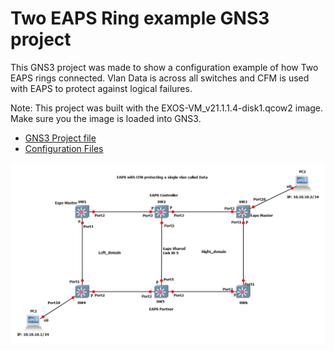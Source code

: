 # Two EAPS Ring example GNS3 project

This GNS3 project was made to show a configuration example of how Two EAPS rings connected.  Vlan Data is across all switches and CFM is used with EAPS to protect against logical failures.

Note: This project was built with the EXOS-VM_v21.1.1.4-disk1.qcow2 image.  Make sure you the image is loaded into GNS3.

* [GNS3 Project file](https://github.com/extremenetworks/Virtual_EXOS/blob/master/gns3_projects/Two_EAPS_rings/EAPS_2ring_CFM.gns3project?raw=true)
* [Configuration Files](configurations)

<img src="screenshot.png">
